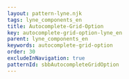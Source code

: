 ```yaml
---
layout: pattern-lyne.njk
tags: lyne_components_en
title: Autocomplete-Grid-Option
key: autocomplete-grid-option-lyne_en
parent: lyne_components_en
keywords: autocomplete-grid-option
order: 30
excludeInNavigation: true
patternId: sbbAutocompleteGridOption
---
```

